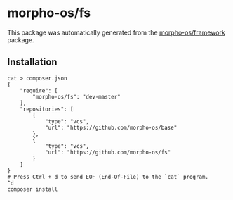 # morpho-os/fs

This package was automatically generated from the [morpho-os/framework](https://github.com/morpho-os/framework) package.


## Installation

```
cat > composer.json
{
    "require": [
        "morpho-os/fs": "dev-master"
    ],
    "repositories": [
        {
            "type": "vcs",
            "url": "https://github.com/morpho-os/base"
        },
        {
            "type": "vcs",
            "url": "https://github.com/morpho-os/fs"
        }
    ]
}
# Press Ctrl + d to send EOF (End-Of-File) to the `cat` program.
^d
composer install
```